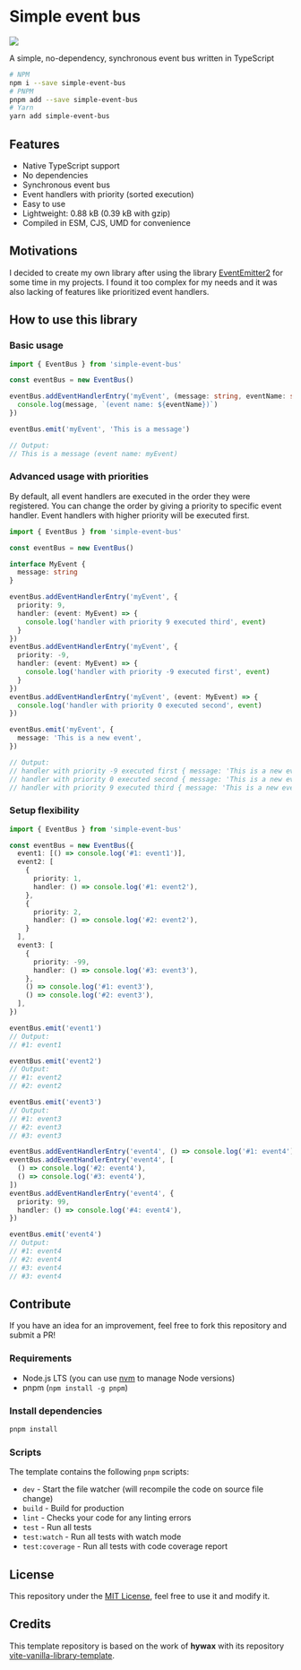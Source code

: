 # Simple event bus
![](https://github.com/SylvainMarty/simple-event-bus/workflows/ci.yml/badge.svg)

A simple, no-dependency, synchronous event bus written in TypeScript

```bash
# NPM
npm i --save simple-event-bus
# PNPM
pnpm add --save simple-event-bus
# Yarn
yarn add simple-event-bus
```

## Features

* Native TypeScript support
* No dependencies
* Synchronous event bus
* Event handlers with priority (sorted execution)
* Easy to use
* Lightweight: 0.88 kB (0.39 kB with gzip)
* Compiled in ESM, CJS, UMD for convenience

## Motivations

I decided to create my own library after using the library [EventEmitter2](https://github.com/EventEmitter2/EventEmitter2) for some time in my projects.
I found it too complex for my needs and it was also lacking of features like prioritized event handlers.

## How to use this library

### Basic usage
```ts
import { EventBus } from 'simple-event-bus'

const eventBus = new EventBus()

eventBus.addEventHandlerEntry('myEvent', (message: string, eventName: string) => {
  console.log(message, `(event name: ${eventName})`)
})

eventBus.emit('myEvent', 'This is a message')

// Output:
// This is a message (event name: myEvent)
```

### Advanced usage with priorities

By default, all event handlers are executed in the order they were registered.
You can change the order by giving a priority to specific event handler.
Event handlers with higher priority will be executed first.

```ts
import { EventBus } from 'simple-event-bus'

const eventBus = new EventBus()

interface MyEvent {
  message: string
}

eventBus.addEventHandlerEntry('myEvent', {
  priority: 9,
  handler: (event: MyEvent) => {
    console.log('handler with priority 9 executed third', event)
  }
})
eventBus.addEventHandlerEntry('myEvent', {
  priority: -9,
  handler: (event: MyEvent) => {
    console.log('handler with priority -9 executed first', event)
  }
})
eventBus.addEventHandlerEntry('myEvent', (event: MyEvent) => {
  console.log('handler with priority 0 executed second', event)
})

eventBus.emit('myEvent', {
  message: 'This is a new event',
})

// Output:
// handler with priority -9 executed first { message: 'This is a new event' }
// handler with priority 0 executed second { message: 'This is a new event' }
// handler with priority 9 executed third { message: 'This is a new event' }
```

### Setup flexibility
```ts
import { EventBus } from 'simple-event-bus'

const eventBus = new EventBus({
  event1: [() => console.log('#1: event1')],
  event2: [
    {
      priority: 1,
      handler: () => console.log('#1: event2'),
    },
    {
      priority: 2,
      handler: () => console.log('#2: event2'),
    }
  ],
  event3: [
    {
      priority: -99,
      handler: () => console.log('#3: event3'),
    },
    () => console.log('#1: event3'),
    () => console.log('#2: event3'),
  ],
})

eventBus.emit('event1')
// Output:
// #1: event1

eventBus.emit('event2')
// Output:
// #1: event2
// #2: event2

eventBus.emit('event3')
// Output:
// #1: event3
// #2: event3
// #3: event3

eventBus.addEventHandlerEntry('event4', () => console.log('#1: event4'))
eventBus.addEventHandlerEntry('event4', [
  () => console.log('#2: event4'),
  () => console.log('#3: event4'),
])
eventBus.addEventHandlerEntry('event4', {
  priority: 99,
  handler: () => console.log('#4: event4'),
})

eventBus.emit('event4')
// Output:
// #1: event4
// #2: event4
// #3: event4
// #3: event4
```

## Contribute

If you have an idea for an improvement, feel free to fork this repository and submit a PR!

### Requirements

* Node.js LTS (you can use [nvm](https://github.com/nvm-sh/nvm) to manage Node versions)
* pnpm (`npm install -g pnpm`)

### Install dependencies

```bash
pnpm install
```

### Scripts

The template contains the following `pnpm` scripts:

* `dev` - Start the file watcher (will recompile the code on source file change)
* `build` - Build for production
* `lint` - Checks your code for any linting errors
* `test` - Run all tests
* `test:watch` - Run all tests with watch mode
* `test:coverage` - Run all tests with code coverage report

## License

This repository under the [MIT License](LICENSE), feel free to use it and modify it.

## Credits

This template repository is based on the work of **hywax** with its repository [vite-vanilla-library-template](https://github.com/hywax/vite-vanilla-library-template).

